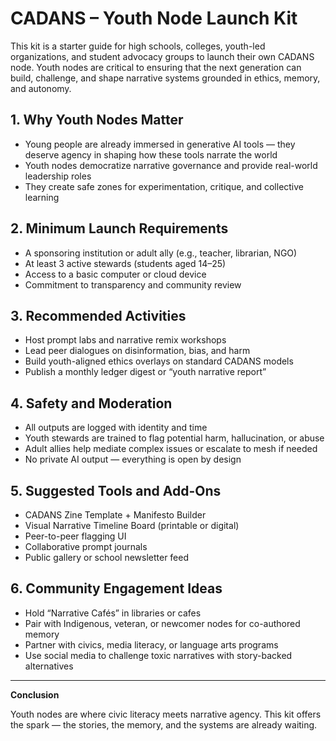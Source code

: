 # CADANS – Youth Node Launch Kit

This kit is a starter guide for high schools, colleges, youth-led organizations, and student advocacy groups to launch their own CADANS node. Youth nodes are critical to ensuring that the next generation can build, challenge, and shape narrative systems grounded in ethics, memory, and autonomy.

## 1. Why Youth Nodes Matter

- Young people are already immersed in generative AI tools — they deserve agency in shaping how these tools narrate the world  
- Youth nodes democratize narrative governance and provide real-world leadership roles  
- They create safe zones for experimentation, critique, and collective learning  

## 2. Minimum Launch Requirements

- A sponsoring institution or adult ally (e.g., teacher, librarian, NGO)  
- At least 3 active stewards (students aged 14–25)  
- Access to a basic computer or cloud device  
- Commitment to transparency and community review  

## 3. Recommended Activities

- Host prompt labs and narrative remix workshops  
- Lead peer dialogues on disinformation, bias, and harm  
- Build youth-aligned ethics overlays on standard CADANS models  
- Publish a monthly ledger digest or “youth narrative report”  

## 4. Safety and Moderation

- All outputs are logged with identity and time  
- Youth stewards are trained to flag potential harm, hallucination, or abuse  
- Adult allies help mediate complex issues or escalate to mesh if needed  
- No private AI output — everything is open by design  

## 5. Suggested Tools and Add-Ons

- CADANS Zine Template + Manifesto Builder  
- Visual Narrative Timeline Board (printable or digital)  
- Peer-to-peer flagging UI  
- Collaborative prompt journals  
- Public gallery or school newsletter feed  

## 6. Community Engagement Ideas

- Hold “Narrative Cafés” in libraries or cafes  
- Pair with Indigenous, veteran, or newcomer nodes for co-authored memory  
- Partner with civics, media literacy, or language arts programs  
- Use social media to challenge toxic narratives with story-backed alternatives  

---

**Conclusion**

Youth nodes are where civic literacy meets narrative agency. This kit offers the spark — the stories, the memory, and the systems are already waiting.
